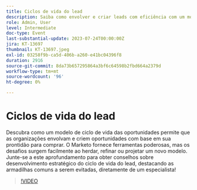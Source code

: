 ```yaml
---
title: Ciclos de vida do lead
description: Saiba como envolver e criar leads com eficiência com um modelo de ciclo de vida de lead estratégico nesta sessão de aprofundamento, que apresenta conselhos de um especialista da Marketo sobre como evitar armadilhas comuns ao herdar, refinar ou projetar um novo modelo.
role: Admin, User
level: Intermediate
doc-type: Event
last-substantial-update: 2023-07-24T00:00:00Z
jira: KT-13697
thumbnail: KT-13697.jpeg
exl-id: 03258f9b-ca5d-406b-a260-e41bc04396f8
duration: 2916
source-git-commit: 8da73b657295864a3bf6c64598b2fbd664a2379d
workflow-type: tm+mt
source-wordcount: '96'
ht-degree: 0%

---
```


# Ciclos de vida do lead

Descubra como um modelo de ciclo de vida das oportunidades permite que as organizações envolvam e criem oportunidades com base em sua prontidão para comprar. O Marketo fornece ferramentas poderosas, mas os desafios surgem facilmente ao herdar, refinar ou projetar um novo modelo. Junte-se a este aprofundamento para obter conselhos sobre desenvolvimento estratégico do ciclo de vida do lead, destacando as armadilhas comuns a serem evitadas, diretamente de um especialista!

>[!VIDEO](https://video.tv.adobe.com/v/3421711/?learn=on)
